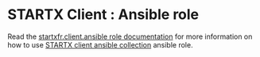 # STARTX Client : Ansible role

Read the [startxfr.client.ansible role documentation](https://startx-ansible-client.readthedocs.io/en/latest/roles/ansible/)
for more information on how to use [STARTX client ansible collection](https://galaxy.ansible.com/startxfr/sclientxcm) ansible role.

